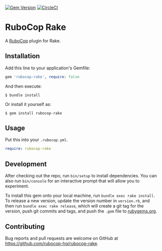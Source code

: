 [![Gem Version](https://badge.fury.io/rb/rubocop-rake.svg)](https://rubygems.org/gems/rubocop-rake)
[![CircleCI](https://circleci.com/gh/rubocop-hq/rubocop-rake.svg?style=svg)](https://circleci.com/gh/rubocop-hq/rubocop-rake)

# RuboCop Rake

A [RuboCop](https://github.com/rubocop-hq/rubocop) plugin for Rake.

## Installation

Add this line to your application's Gemfile:

```ruby
gem 'rubocop-rake', require: false
```

And then execute:

    $ bundle install

Or install it yourself as:

    $ gem install rubocop-rake

## Usage

Put this into your `.rubocop.yml`.

```yaml
require: rubocop-rake
```

## Development

After checking out the repo, run `bin/setup` to install dependencies. You can also run `bin/console` for an interactive prompt that will allow you to experiment.

To install this gem onto your local machine, run `bundle exec rake install`. To release a new version, update the version number in `version.rb`, and then run `bundle exec rake release`, which will create a git tag for the version, push git commits and tags, and push the `.gem` file to [rubygems.org](https://rubygems.org).

## Contributing

Bug reports and pull requests are welcome on GitHub at https://github.com/rubocop-hq/rubocop-rake.

